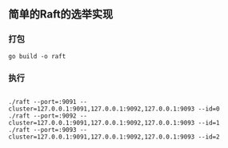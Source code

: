 ## 简单的Raft的选举实现

### 打包

```shell
go build -o raft
```

### 执行

```shell

./raft --port=:9091 --cluster=127.0.0.1:9091,127.0.0.1:9092,127.0.0.1:9093 --id=0
./raft --port=:9092 --cluster=127.0.0.1:9091,127.0.0.1:9092,127.0.0.1:9093 --id=1
./raft --port=:9093 --cluster=127.0.0.1:9091,127.0.0.1:9092,127.0.0.1:9093 --id=2

```